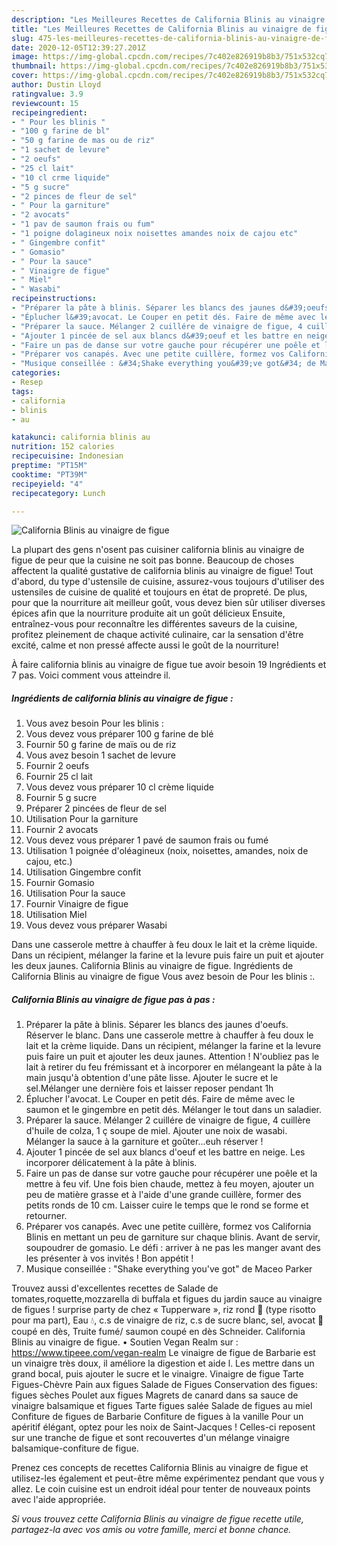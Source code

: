```yaml
---
description: "Les Meilleures Recettes de California Blinis au vinaigre de figue"
title: "Les Meilleures Recettes de California Blinis au vinaigre de figue"
slug: 475-les-meilleures-recettes-de-california-blinis-au-vinaigre-de-figue
date: 2020-12-05T12:39:27.201Z
image: https://img-global.cpcdn.com/recipes/7c402e826919b8b3/751x532cq70/california-blinis-au-vinaigre-de-figue-photo-principale-de-la-recette.jpg
thumbnail: https://img-global.cpcdn.com/recipes/7c402e826919b8b3/751x532cq70/california-blinis-au-vinaigre-de-figue-photo-principale-de-la-recette.jpg
cover: https://img-global.cpcdn.com/recipes/7c402e826919b8b3/751x532cq70/california-blinis-au-vinaigre-de-figue-photo-principale-de-la-recette.jpg
author: Dustin Lloyd
ratingvalue: 3.9
reviewcount: 15
recipeingredient:
- " Pour les blinis "
- "100 g farine de bl"
- "50 g farine de mas ou de riz"
- "1 sachet de levure"
- "2 oeufs"
- "25 cl lait"
- "10 cl crme liquide"
- "5 g sucre"
- "2 pinces de fleur de sel"
- " Pour la garniture"
- "2 avocats"
- "1 pav de saumon frais ou fum"
- "1 poigne dolagineux noix noisettes amandes noix de cajou etc"
- " Gingembre confit"
- " Gomasio"
- " Pour la sauce"
- " Vinaigre de figue"
- " Miel"
- " Wasabi"
recipeinstructions:
- "Préparer la pâte à blinis. Séparer les blancs des jaunes d&#39;oeufs. Réserver le blanc. Dans une casserole mettre à chauffer à feu doux le lait et la crème liquide. Dans un récipient, mélanger la farine et la levure puis faire un puit et ajouter les deux jaunes. Attention ! N&#39;oubliez pas le lait à retirer du feu frémissant et à incorporer en mélangeant la pâte à la main jusqu&#39;à obtention d&#39;une pâte lisse. Ajouter le sucre et le sel.Mélanger une dernière fois et laisser reposer pendant 1h"
- "Éplucher l&#39;avocat. Le Couper en petit dés. Faire de même avec le saumon et le gingembre en petit dés. Mélanger le tout dans un saladier."
- "Préparer la sauce. Mélanger 2 cuillére de vinaigre de figue, 4 cuillère d&#39;huile de colza, 1 ç soupe de miel. Ajouter une noix de wasabi. Mélanger la sauce à la garniture et goûter...euh réserver !"
- "Ajouter 1 pincée de sel aux blancs d&#39;oeuf et les battre en neige. Les incorporer délicatement à la pâte à blinis."
- "Faire un pas de danse sur votre gauche pour récupérer une poêle et la mettre à feu vif. Une fois bien chaude, mettez à feu moyen, ajouter un peu de matière grasse et à l&#39;aide d&#39;une grande cuillère, former des petits ronds de 10 cm. Laisser cuire le temps que le rond se forme et retourner."
- "Préparer vos canapés. Avec une petite cuillère, formez vos California Blinis en mettant un peu de garniture sur chaque blinis. Avant de servir, soupoudrer de gomasio. Le défi : arriver à ne pas les manger avant des les présenter à vos invités ! Bon appétit !"
- "Musique conseillée : &#34;Shake everything you&#39;ve got&#34; de Maceo Parker"
categories:
- Resep
tags:
- california
- blinis
- au

katakunci: california blinis au 
nutrition: 152 calories
recipecuisine: Indonesian
preptime: "PT15M"
cooktime: "PT39M"
recipeyield: "4"
recipecategory: Lunch

---
```



![California Blinis au vinaigre de figue](https://img-global.cpcdn.com/recipes/7c402e826919b8b3/751x532cq70/california-blinis-au-vinaigre-de-figue-photo-principale-de-la-recette.jpg)

La plupart des gens n'osent pas cuisiner california blinis au vinaigre de figue de peur que la cuisine ne soit pas bonne. Beaucoup de choses affectent la qualité gustative de california blinis au vinaigre de figue! Tout d'abord, du type d'ustensile de cuisine, assurez-vous toujours d'utiliser des ustensiles de cuisine de qualité et toujours en état de propreté. De plus, pour que la nourriture ait meilleur goût, vous devez bien sûr utiliser diverses épices afin que la nourriture produite ait un goût délicieux Ensuite, entraînez-vous pour reconnaître les différentes saveurs de la cuisine, profitez pleinement de chaque activité culinaire, car la sensation d'être excité, calme et non pressé affecte aussi le goût de la nourriture!

<!--inarticleads1-->

À faire california blinis au vinaigre de figue tue avoir besoin 19 Ingrédients et 7 pas. Voici comment vous atteindre il.

##### Ingrédients de california blinis au vinaigre de figue :

1. Vous avez besoin  Pour les blinis :
1. Vous devez vous préparer 100 g farine de blé
1. Fournir 50 g farine de maïs ou de riz
1. Vous avez besoin 1 sachet de levure
1. Fournir 2 oeufs
1. Fournir 25 cl lait
1. Vous devez vous préparer 10 cl crème liquide
1. Fournir 5 g sucre
1. Préparer 2 pincées de fleur de sel
1. Utilisation  Pour la garniture
1. Fournir 2 avocats
1. Vous devez vous préparer 1 pavé de saumon frais ou fumé
1. Utilisation 1 poignée d&#39;oléagineux (noix, noisettes, amandes, noix de cajou, etc.)
1. Utilisation  Gingembre confit
1. Fournir  Gomasio
1. Utilisation  Pour la sauce
1. Fournir  Vinaigre de figue
1. Utilisation  Miel
1. Vous devez vous préparer  Wasabi


Dans une casserole mettre à chauffer à feu doux le lait et la crème liquide. Dans un récipient, mélanger la farine et la levure puis faire un puit et ajouter les deux jaunes. California Blinis au vinaigre de figue. Ingrédients de California Blinis au vinaigre de figue Vous avez besoin de Pour les blinis :. 

<!--inarticleads2-->

##### California Blinis au vinaigre de figue pas à pas :

1. Préparer la pâte à blinis. Séparer les blancs des jaunes d&#39;oeufs. Réserver le blanc. Dans une casserole mettre à chauffer à feu doux le lait et la crème liquide. Dans un récipient, mélanger la farine et la levure puis faire un puit et ajouter les deux jaunes. Attention ! N&#39;oubliez pas le lait à retirer du feu frémissant et à incorporer en mélangeant la pâte à la main jusqu&#39;à obtention d&#39;une pâte lisse. Ajouter le sucre et le sel.Mélanger une dernière fois et laisser reposer pendant 1h
1. Éplucher l&#39;avocat. Le Couper en petit dés. Faire de même avec le saumon et le gingembre en petit dés. Mélanger le tout dans un saladier.
1. Préparer la sauce. Mélanger 2 cuillére de vinaigre de figue, 4 cuillère d&#39;huile de colza, 1 ç soupe de miel. Ajouter une noix de wasabi. Mélanger la sauce à la garniture et goûter...euh réserver !
1. Ajouter 1 pincée de sel aux blancs d&#39;oeuf et les battre en neige. Les incorporer délicatement à la pâte à blinis.
1. Faire un pas de danse sur votre gauche pour récupérer une poêle et la mettre à feu vif. Une fois bien chaude, mettez à feu moyen, ajouter un peu de matière grasse et à l&#39;aide d&#39;une grande cuillère, former des petits ronds de 10 cm. Laisser cuire le temps que le rond se forme et retourner.
1. Préparer vos canapés. Avec une petite cuillère, formez vos California Blinis en mettant un peu de garniture sur chaque blinis. Avant de servir, soupoudrer de gomasio. Le défi : arriver à ne pas les manger avant des les présenter à vos invités ! Bon appétit !
1. Musique conseillée : &#34;Shake everything you&#39;ve got&#34; de Maceo Parker


Trouvez aussi d&#39;excellentes recettes de Salade de tomates,roquette,mozzarella di buffala et figues du jardin sauce au vinaigre de figues ! surprise party de chez « Tupperware », riz rond 🍚 (type risotto pour ma part), Eau 💧, c.s de vinaigre de riz, c.s de sucre blanc, sel, avocat 🥑 coupé en dès, Truite fumé/ saumon coupé en dès Schneider. California Blinis au vinaigre de figue. • Soutien Vegan Realm sur : https://www.tipeee.com/vegan-realm Le vinaigre de figue de Barbarie est un vinaigre très doux, il améliore la digestion et aide l. Les mettre dans un grand bocal, puis ajouter le sucre et le vinaigre. Vinaigre de figue Tarte Figues-Chèvre Pain aux figues Salade de Figues Conservation des figues: figues sèches Poulet aux figues Magrets de canard dans sa sauce de vinaigre balsamique et figues Tarte figues salée Salade de figues au miel Confiture de figues de Barbarie Confiture de figues à la vanille Pour un apéritif élégant, optez pour les noix de Saint-Jacques ! Celles-ci reposent sur une tranche de figue et sont recouvertes d&#39;un mélange vinaigre balsamique-confiture de figue. 

<!--inarticleads1-->

<p>
Prenez ces concepts de recettes California Blinis au vinaigre de figue et utilisez-les également et peut-être même expérimentez pendant que vous y allez. Le coin cuisine est un endroit idéal pour tenter de nouveaux points avec l'aide appropriée.
</p>

<p>
<i>Si vous trouvez cette California Blinis au vinaigre de figue recette utile, partagez-la avec vos amis ou votre famille, merci et bonne chance.</i>
</p>
